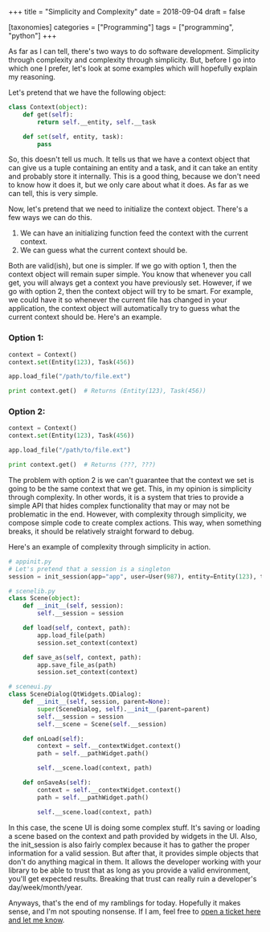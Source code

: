 +++
title = "Simplicity and Complexity"
date = 2018-09-04
draft = false

[taxonomies]
categories = ["Programming"]
tags = ["programming", "python"]
+++

As far as I can tell, there's two ways to do software development. Simplicity through complexity and complexity through simplicity. But, before I go into which one I prefer, let's look at some examples which will hopefully explain my reasoning.

Let's pretend that we have the following object:

```python
class Context(object):
    def get(self):
        return self.__entity, self.__task

    def set(self, entity, task):
        pass
```

So, this doesn't tell us much. It tells us that we have a context object that can give us a tuple containing an entity and a task, and it can take an entity and probably store it internally. This is a good thing, because we don't need to know how it does it, but we only care about what it does. As far as we can tell, this is very simple.

Now, let's pretend that we need to initialize the context object. There's a few ways we can do this.

1. We can have an initializing function feed the context with the current context.
2. We can guess what the current context should be.

Both are valid(ish), but one is simpler. If we go with option 1, then the context object will remain super simple. You know that whenever you call get, you will always get a context you have previously set. However, if we go with option 2, then the context object will try to be smart. For example, we could have it so whenever the current file has changed in your application, the context object will automatically try to guess what the current context should be. Here's an example.

### Option 1:

```python
context = Context()
context.set(Entity(123), Task(456))

app.load_file("/path/to/file.ext")

print context.get()  # Returns (Entity(123), Task(456))
```

### Option 2:

```python
context = Context()
context.set(Entity(123), Task(456))

app.load_file("/path/to/file.ext")

print context.get()  # Returns (???, ???)
```

The problem with option 2 is we can't guarantee that the context we set is going to be the same context that we get. This, in my opinion is simplicity through complexity. In other words, it is a system that tries to provide a simple API that hides complex functionality that may or may not be problematic in the end. However, with complexity through simplicity, we compose simple code to create complex actions. This way, when something breaks, it should be relatively straight forward to debug.

Here's an example of complexity through simplicity in action.

```python
# appinit.py
# Let's pretend that a session is a singleton
session = init_session(app="app", user=User(987), entity=Entity(123), task=Task(456))
```

```python
# scenelib.py
class Scene(object):
    def __init__(self, session):
        self.__session = session

    def load(self, context, path):
        app.load_file(path)
        session.set_context(context)

    def save_as(self, context, path):
        app.save_file_as(path)
        session.set_context(context)
```

```python
# sceneui.py
class SceneDialog(QtWidgets.QDialog):
    def __init__(self, session, parent=None):
        super(SceneDialog, self).__init__(parent=parent)
        self.__session = session
        self.__scene = Scene(self.__session)

    def onLoad(self):
        context = self.__contextWidget.context()
        path = self.__pathWidget.path()

        self.__scene.load(context, path)

    def onSaveAs(self):
        context = self.__contextWidget.context()
        path = self.__pathWidget.path()

        self.__scene.load(context, path)
```

In this case, the scene UI is doing some complex stuff. It's saving or loading a scene based on the context and path provided by widgets in the UI. Also, the init_session is also fairly complex because it has to gather the proper information for a valid session. But after that, it provides simple objects that don't do anything magical in them. It allows the developer working with your library to be able to trust that as long as you provide a valid environment, you'll get expected results. Breaking that trust can really ruin a developer's day/week/month/year.

Anyways, that's the end of my ramblings for today. Hopefully it makes sense, and I'm not spouting nonsense. If I am, feel free to [open a ticket here and let me know](https://github.com/scott-wilson/propersquid.com/issues).
